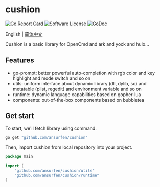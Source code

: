 # cushion

[![Go Report Card](https://goreportcard.com/badge/github.com/ansurfen/cushion)](https://goreportcard.com/report/github.com/ansurfen/cushion)
![Software License](https://img.shields.io/badge/license-MIT-brightgreen.svg?style=flat-square)
[![GoDoc](https://godoc.org/github.com/ansurfen/cushion?status.svg)](https://godoc.org/github.com/ansurfen/cushion)

English | [简体中文](./docs/zh_cn/README.md)

Cushion is a basic library for OpenCmd and ark and yock and hulo...

## Features

* go-prompt: better powerful auto-completion with rgb color and key highlight and mode switch and so on
* utils: uniform interface about dynamic library (dll, dylib, so) and metatable (plist, regedit) and environment variable and so on
* runtime: dynamic language capabilities based on gopher-lua
* components: out-of-the-box components based on bubbletea

## Get start

To start, we'll fetch library using command.
```cmd
go get "github.com/ansurfen/cushion"
```

Then, import cushion from local repository into your project.
```go
package main

import (
    "github.com/ansurfen/cushion/utils"
    "github.com/ansurfen/cushion/runtime"
)
```